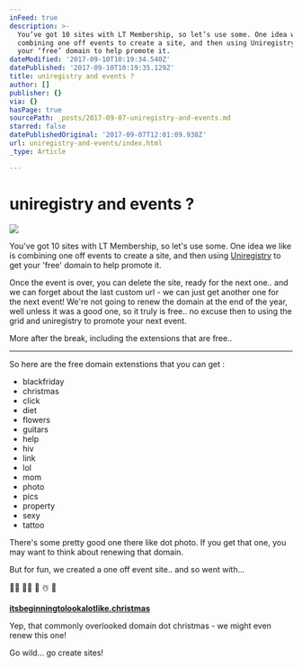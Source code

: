 ```yaml
---
inFeed: true
description: >-
  You’ve got 10 sites with LT Membership, so let’s use some. One idea we like is
  combining one off events to create a site, and then using Uniregistry to get
  your ‘free’ domain to help promote it.
dateModified: '2017-09-10T10:19:34.540Z'
datePublished: '2017-09-10T10:19:35.129Z'
title: uniregistry and events ?
author: []
publisher: {}
via: {}
hasPage: true
sourcePath: _posts/2017-09-07-uniregistry-and-events.md
starred: false
datePublishedOriginal: '2017-09-07T12:01:09.938Z'
url: uniregistry-and-events/index.html
_type: Article

---
```

# uniregistry and events ?
![](https://the-grid-user-content.s3-us-west-2.amazonaws.com/8c18e43d-91b4-4be9-b0ec-463dbbdd29a9.jpg)

You've got 10 sites with LT Membership, so let's use some. One idea we like is combining one off events to create a site, and then using [Uniregistry][0] to get your 'free' domain to help promote it.

Once the event is over, you can delete the site, ready for the next one.. and we can forget about the last custom url - we can just get another one for the next event! We're not going to renew the domain at the end of the year, well unless it was a good one, so it truly is free.. no excuse then to using the grid and uniregistry to promote your next event.

More after the break, including the extensions that are free..

---

So here are the free domain extenstions that you can get :

* blackfriday
* christmas
* click
* diet
* flowers
* guitars
* help
* hiv
* link
* lol
* mom
* photo
* pics
* property
* sexy
* tattoo

There's some pretty good one there like dot photo. If you get that one, you may want to think about renewing that domain.

But for fun, we created a one off event site.. and so went with...

🎅🏻 🤶🏼 🎄 ☃️ 🎁

**[itsbeginningtolookalotlike.christmas][1]**

Yep, that commonly overlooked domain dot christmas - we might even renew this one!

Go wild... go create sites!

[0]: https://www.uniregistry.com/
[1]: https://itsbeginningtolookalotlike.christmas/